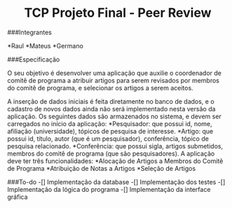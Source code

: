 <h1 align="center">TCP Projeto Final - Peer Review</h1>
###Integrantes

*Raul
*Mateus
*Germano


###Especificação

O seu objetivo é desenvolver uma aplicação que auxilie o coordenador de comitê de programa a atribuir artigos para
serem revisados por membros do comitê de programa, e selecionar os artigos a serem aceitos.

A inserção de dados iniciais é feita diretamente no banco de dados, e o cadastro de novos dados ainda não será
implementado nesta versão da aplicação. Os seguintes dados são armazenados no sistema, e devem ser carregados
no início da aplicação:
*Pesquisador: que possui id, nome, afiliação (universidade), tópicos de pesquisa de interesse.
*Artigo: que possui id, título, autor (que é um pesquisador), conferência, tópico de pesquisa relacionado.
*Conferência: que possui sigla, artigos submetidos, membros do comitê de programa (que são
pesquisadores).
A aplicação deve ter três funcionalidades:
*Alocação de	Artigos	a Membros do Comitê	de Programa
*Atribuição de Notas	a Artigos
*Seleção	de Artigos



###To-do
-[] Implementação da database
-[] Implementação dos testes
-[] Implementação da lógica do programa
-[] Implementação da interface gráfica


